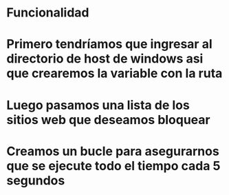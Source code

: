 # Funcionalidad

# Primero tendríamos que ingresar al directorio de host de windows asi que crearemos la variable con la ruta
# Luego pasamos una lista de los sitios web que deseamos bloquear
# Creamos un bucle para asegurarnos que se ejecute todo el tiempo cada 5 segundos
